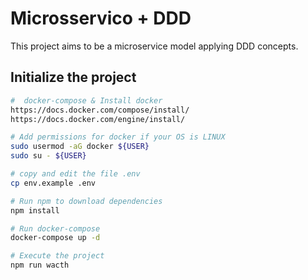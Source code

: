 # Microsservico + DDD

This project aims to be a microservice model applying DDD concepts.

## Initialize the project

```bash
#  docker-compose & Install docker
https://docs.docker.com/compose/install/
https://docs.docker.com/engine/install/

# Add permissions for docker if your OS is LINUX 
sudo usermod -aG docker ${USER}
sudo su - ${USER}

# copy and edit the file .env
cp env.example .env

# Run npm to download dependencies
npm install

# Run docker-compose
docker-compose up -d

# Execute the project
npm run wacth

```
